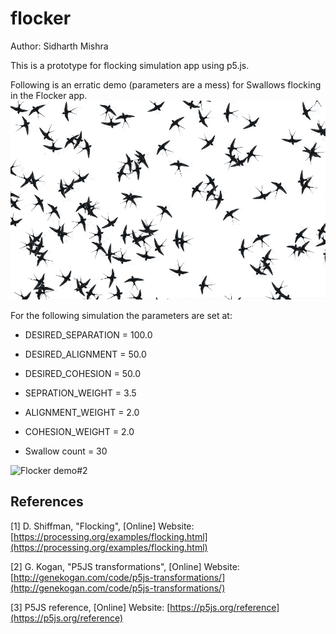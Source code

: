 # flocker

Author: Sidharth Mishra

This is a prototype for flocking simulation app using p5.js.

Following is an erratic demo (parameters are a mess) for Swallows flocking in the Flocker app.
![Flocker demo#1](./flocker-demo.gif)

For the following simulation the parameters are set at:

* DESIRED_SEPARATION = 100.0

* DESIRED_ALIGNMENT = 50.0

* DESIRED_COHESION = 50.0

* SEPRATION_WEIGHT = 3.5

* ALIGNMENT_WEIGHT = 2.0

* COHESION_WEIGHT = 2.0

* Swallow count = 30

![Flocker demo#2](./flocker-demo2.gif)

## References

[1] D. Shiffman, "Flocking", [Online] Website: [https://processing.org/examples/flocking.html](https://processing.org/examples/flocking.html)

[2] G. Kogan, "P5JS transformations", [Online] Website: [http://genekogan.com/code/p5js-transformations/](http://genekogan.com/code/p5js-transformations/)

[3] P5JS reference, [Online] Website: [https://p5js.org/reference](https://p5js.org/reference)
